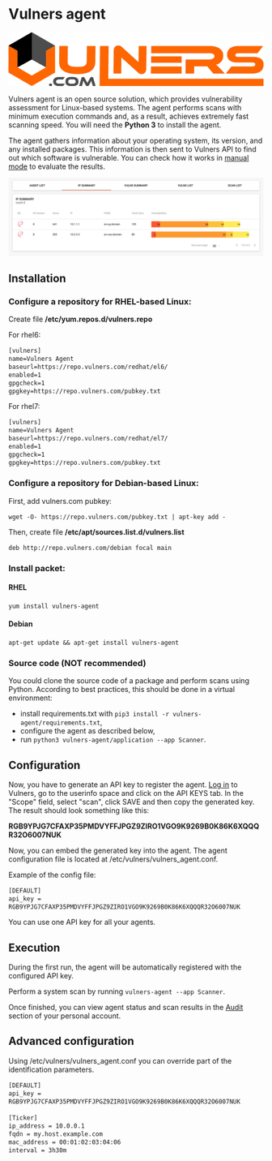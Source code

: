 # Vulners agent

![Vulners Agent](img/vulners_logo.png)

Vulners agent is an open source solution, which provides vulnerability assessment for Linux-based systems. The agent performs scans with minimum execution commands and, as a result, achieves extremely fast scanning speed. You will need the **Python 3** to install the agent.

The agent gathers information about your operating system, its version, and any installed packages. This information is then sent to Vulners API to find out which software is vulnerable. You can check how it works in [manual mode](https://vulners.com/audit) to evaluate the results.

![Vulners Audit IP Summary](img/audit_ipsummary.png)

## Installation

### Configure a repository for RHEL-based Linux:

Create file **/etc/yum.repos.d/vulners.repo**

For rhel6:

```
[vulners]
name=Vulners Agent
baseurl=https://repo.vulners.com/redhat/el6/
enabled=1
gpgcheck=1
gpgkey=https://repo.vulners.com/pubkey.txt
```

For rhel7:
```
[vulners]
name=Vulners Agent
baseurl=https://repo.vulners.com/redhat/el7/
enabled=1
gpgcheck=1
gpgkey=https://repo.vulners.com/pubkey.txt
```

### Configure a repository for Debian-based Linux:

First, add vulners.com pubkey:
```
wget -O- https://repo.vulners.com/pubkey.txt | apt-key add -
```

Then, create file **/etc/apt/sources.list.d/vulners.list**
```
deb http://repo.vulners.com/debian focal main
```

### Install packet:

#### RHEL
```yum install vulners-agent```

#### Debian
```apt-get update && apt-get install vulners-agent```

### Source code (NOT recommended)
You could clone the source code of a package and perform scans using Python. According to best practices, this should be done in a virtual environment:

* install requirements.txt with ```pip3 install -r vulners-agent/requirements.txt```,
* configure the agent as described below, 
* run ```python3 vulners-agent/application --app Scanner```.

## Configuration
Now, you have to generate an API key to register the agent. [Log in](https://vulners.com/userinfo) to Vulners, go to the userinfo space and click on the API KEYS tab. In the "Scope" field, select "scan", click SAVE and then copy the generated key. The result should look something like this:

**RGB9YPJG7CFAXP35PMDVYFFJPGZ9ZIRO1VGO9K9269B0K86K6XQQQR32O6007NUK**

Now, you can embed the generated key into the agent. The agent configuration file is located at /etc/vulners/vulners_agent.conf.

Example of the config file:

```
[DEFAULT]
api_key = RGB9YPJG7CFAXP35PMDVYFFJPGZ9ZIRO1VGO9K9269B0K86K6XQQQR32O6007NUK
```
You can use one API key for all your agents.

## Execution

During the first run, the agent will be automatically registered with the configured API key.

Perform a system scan by running ```vulners-agent --app Scanner```.

Once finished, you can view agent status and scan results in the [Audit](https://vulners.com/linux-scanner/audit) section of your personal account. 

## Advanced configuration

Using /etc/vulners/vulners_agent.conf you can override part of the identification parameters.

```
[DEFAULT]
api_key = RGB9YPJG7CFAXP35PMDVYFFJPGZ9ZIRO1VGO9K9269B0K86K6XQQQR32O6007NUK

[Ticker]
ip_address = 10.0.0.1
fqdn = my.host.example.com
mac_address = 00:01:02:03:04:06
interval = 3h30m
```